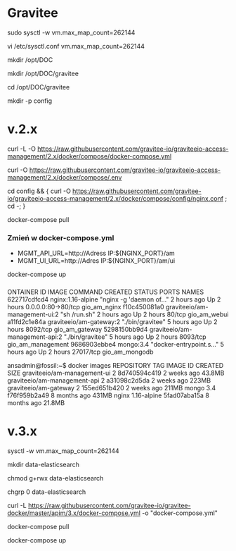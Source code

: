 # Gravitee


sudo sysctl -w vm.max_map_count=262144

vi /etc/sysctl.conf
vm.max_map_count=262144

mkdir /opt/DOC

mkdir /opt/DOC/gravitee

cd /opt/DOC/gravitee

mkdir -p config

# v.2.x


curl -L -O https://raw.githubusercontent.com/gravitee-io/graviteeio-access-management/2.x/docker/compose/docker-compose.yml

curl -O https://raw.githubusercontent.com/gravitee-io/graviteeio-access-management/2.x/docker/compose/.env

cd config && { curl -O https://raw.githubusercontent.com/gravitee-io/graviteeio-access-management/2.x/docker/compose/config/nginx.conf ; cd -; }

docker-compose pull

### Zmień w docker-compose.yml

- MGMT_API_URL=http://Adress IP:${NGINX_PORT}/am
- MGMT_UI_URL=http://Adres IP:${NGINX_PORT}/am/ui


docker-compose up

###

ONTAINER ID        IMAGE                            COMMAND                  CREATED             STATUS              PORTS                NAMES
622717cdfcd4        nginx:1.16-alpine                "nginx -g 'daemon of…"   2 hours ago         Up 2 hours          0.0.0.0:80->80/tcp   gio_am_nginx
f10c450081a0        graviteeio/am-management-ui:2    "sh /run.sh"             2 hours ago         Up 2 hours          80/tcp               gio_am_webui
a11fd2c1e84a        graviteeio/am-gateway:2          "./bin/gravitee"         5 hours ago         Up 2 hours          8092/tcp             gio_am_gateway
5298150bb9d4        graviteeio/am-management-api:2   "./bin/gravitee"         5 hours ago         Up 2 hours          8093/tcp             gio_am_management
9686903ebbe4        mongo:3.4                        "docker-entrypoint.s…"   5 hours ago         Up 2 hours          27017/tcp            gio_am_mongodb

ansadmin@fossil:~$ docker images
REPOSITORY                     TAG                 IMAGE ID            CREATED             SIZE
graviteeio/am-management-ui    2                   8d740594c419        2 weeks ago         43.8MB
graviteeio/am-management-api   2                   a31098c2d5da        2 weeks ago         223MB
graviteeio/am-gateway          2                   155ed651b420        2 weeks ago         211MB
mongo                          3.4                 f76f959b2a49        8 months ago        431MB
nginx                          1.16-alpine         5fad07aba15a        8 months ago        21.8MB

###


# v.3.x

sysctl -w vm.max_map_count=262144


mkdir data-elasticsearch

chmod g+rwx data-elasticsearch

chgrp 0 data-elasticsearch


curl -L https://raw.githubusercontent.com/gravitee-io/gravitee-docker/master/apim/3.x/docker-compose.yml -o "docker-compose.yml"

docker-compose pull

docker-compose up

